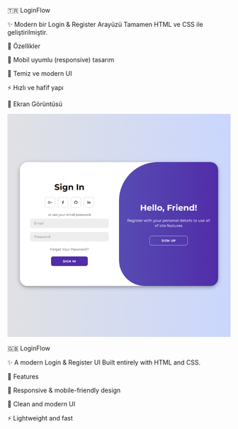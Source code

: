 🇹🇷 LoginFlow

✨ Modern bir Login & Register Arayüzü
Tamamen HTML ve CSS ile geliştirilmiştir.

🚀 Özellikler

📱 Mobil uyumlu (responsive) tasarım

🎨 Temiz ve modern UI

⚡ Hızlı ve hafif yapı



📸 Ekran Görüntüsü

<img src="./screenshot.jpg" alt="LoginFlow ekran görüntüsü" width="800" />



🇬🇧 LoginFlow

✨ A modern Login & Register UI
Built entirely with HTML and CSS.

🚀 Features

📱 Responsive & mobile-friendly design

🎨 Clean and modern UI

⚡ Lightweight and fast